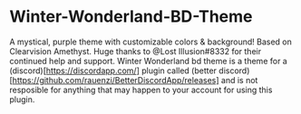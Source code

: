 # Winter-Wonderland-BD-Theme
A mystical, purple theme with customizable colors &amp; background! Based on Clearvision Amethyst.
Huge thanks to @Lost Illusion#8332 for their continued help and support. 
Winter Wonderland bd theme is a theme for a (discord)[https://discordapp.com/] plugin called (better discord)[https://github.com/rauenzi/BetterDiscordApp/releases] and is not resposible for anything that may happen to your account for using this plugin. 
